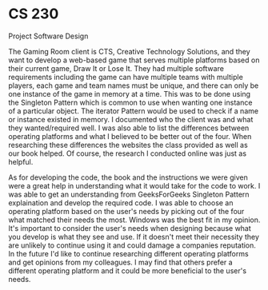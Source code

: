 # CS 230
Project Software Design

The Gaming Room client is CTS, Creative Technology Solutions, and they want to develop a web-based game that serves multiple platforms based on their current game, Draw It or Lose It. They had multiple software
requirements including the game can have multiple teams with multiple players, each game and team names must be unique, and there can only be one instance of the game in memory at a time. This was to be done using 
the Singleton Pattern which is common to use when wanting one instance of a particular object. The iterator Pattern would be used to check if a name or instance existed in memory. I documented who the client was 
and what they wanted/required well. I was also able to list the differences between operating platforms and what I believed to be better out of the four. When researching these differences the websites the class 
provided as well as our book helped. Of course, the research I conducted online was just as helpful. 

As for developing the code, the book and the instructions we were given were a great help in understanding what it would take for the code to work. I was able to get an understanding from GeeksForGeeks Singleton 
Pattern explaination and develop the required code. I was able to choose an operating platform based on the user's needs by picking out of the four what matched their needs the most. Windows was the best fit in my 
opinion. It's important to consider the user's needs when designing because what you develop is what they see and use. If it doesn't meet their necessity they are unlikely to continue using it and could damage a 
companies reputation. In the future I'd like to continue researching different operating platforms and get opinions from my colleagues. I may find that others prefer a different operating platform and it could be 
more beneficial to the user's needs.
